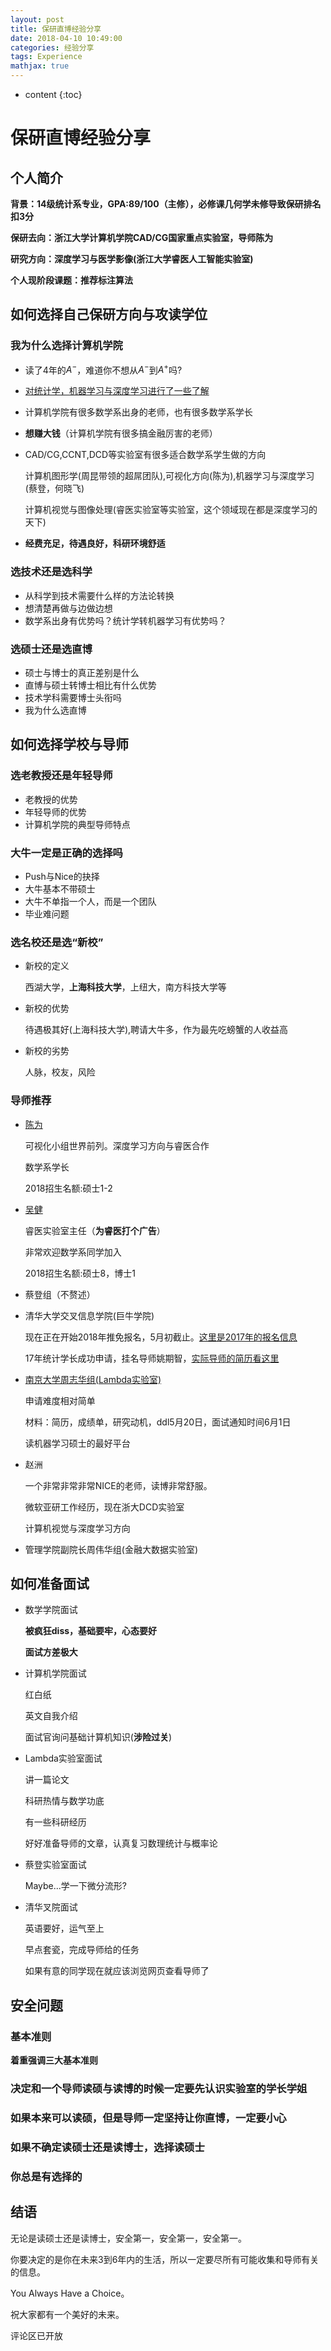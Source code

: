 ```yaml
---
layout: post
title: 保研直博经验分享
date: 2018-04-10 10:49:00
categories: 经验分享
tags: Experience
mathjax: true
---
```


* content
{:toc}

# 保研直博经验分享

## 个人简介

**背景：14级统计系专业，GPA:89/100（主修），必修课几何学未修导致保研排名扣3分**

**保研去向：浙江大学计算机学院CAD/CG国家重点实验室，导师陈为**

**研究方向：深度学习与医学影像(浙江大学睿医人工智能实验室)**

**个人现阶段课题：推荐标注算法**





## 如何选择自己保研方向与攻读学位

### 我为什么选择计算机学院

* 读了4年的$A^-$，难道你不想从$A^-$到$A^+$吗?

* [对统计学，机器学习与深度学习进行了一些了解](https://zhuanlan.zhihu.com/p/27263369)

* 计算机学院有很多数学系出身的老师，也有很多数学系学长

* **想赚大钱**（计算机学院有很多搞金融厉害的老师）

* CAD/CG,CCNT,DCD等实验室有很多适合数学系学生做的方向

  计算机图形学(周昆带领的超屌团队),可视化方向(陈为),机器学习与深度学习(蔡登，何晓飞)

  计算机视觉与图像处理(睿医实验室等实验室，这个领域现在都是深度学习的天下)

* **经费充足，待遇良好，科研环境舒适**

### 选技术还是选科学

* 从科学到技术需要什么样的方法论转换
* 想清楚再做与边做边想
* 数学系出身有优势吗？统计学转机器学习有优势吗？

### 选硕士还是选直博

* 硕士与博士的真正差别是什么
* 直博与硕士转博士相比有什么优势
* 技术学科需要博士头衔吗
* 我为什么选直博

## 如何选择学校与导师

### 选老教授还是年轻导师

* 老教授的优势
* 年轻导师的优势
* 计算机学院的典型导师特点

### 大牛一定是正确的选择吗

* Push与Nice的抉择
* 大牛基本不带硕士
* 大牛不单指一个人，而是一个团队
* 毕业难问题

### 选名校还是选“新校”

* 新校的定义

  西湖大学，**上海科技大学**，上纽大，南方科技大学等

* 新校的优势

  待遇极其好(上海科技大学),聘请大牛多，作为最先吃螃蟹的人收益高

* 新校的劣势

  人脉，校友，风险

### 导师推荐

* [陈为](http://www.cad.zju.edu.cn/home/vagwiki/index.php/Research)

  可视化小组世界前列。深度学习方向与睿医合作

  数学系学长

  2018招生名额:硕士1-2

* [吴健](http://mypage.zju.edu.cn/0004274)

  睿医实验室主任（**为睿医打个广告**）

  非常欢迎数学系同学加入

  2018招生名额:硕士8，博士1

* 蔡登组（不赘述）

* 清华大学交叉信息学院(巨牛学院)

  现在正在开始2018年推免报名，5月初截止。[这里是2017年的报名信息](http://mypage.zju.edu.cn/0004274)

  17年统计学长成功申请，挂名导师姚期智，[实际导师的简历看这里](http://iiis.tsinghua.edu.cn/~jianli/recruit.htm)

* [南京大学周志华组(Lambda实验室)]([https://cs.nju.edu.cn/zhouzh/zhouzh.files/recruit.htm](qq://txfile/#))

  申请难度相对简单

  材料：简历，成绩单，研究动机，ddl5月20日，面试通知时间6月1日

  读机器学习硕士的最好平台

* 赵洲

  一个非常非常非常NICE的老师，读博非常舒服。

  微软亚研工作经历，现在浙大DCD实验室

  计算机视觉与深度学习方向

* 管理学院副院长周伟华组(金融大数据实验室)


## 如何准备面试

* 数学学院面试

  **被疯狂diss，基础要牢，心态要好**

  **面试方差极大**

* 计算机学院面试

  红白纸

  英文自我介绍

  面试官询问基础计算机知识(**涉险过关**)

* Lambda实验室面试

  讲一篇论文

  科研热情与数学功底

  有一些科研经历

  好好准备导师的文章，认真复习数理统计与概率论

* 蔡登实验室面试

  Maybe...学一下微分流形?

* 清华叉院面试

  英语要好，运气至上

  早点套瓷，完成导师给的任务

  如果有意的同学现在就应该浏览网页查看导师了

## 安全问题

### 基本准则

**着重强调三大基本准则**

### 决定和一个导师读硕与读博的时候一定要先认识实验室的学长学姐



### 如果本来可以读硕，但是导师一定坚持让你直博，一定要小心



### 如果不确定读硕士还是读博士，选择读硕士



### 你总是有选择的



## 结语

无论是读硕士还是读博士，安全第一，安全第一，安全第一。

你要决定的是你在未来3到6年内的生活，所以一定要尽所有可能收集和导师有关的信息。

You Always Have a Choice。

祝大家都有一个美好的未来。

评论区已开放
